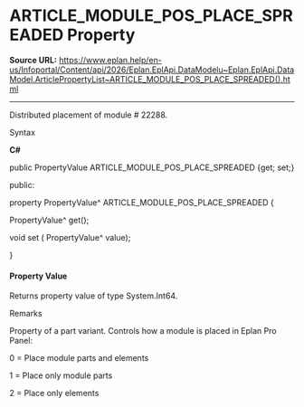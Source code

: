 # ARTICLE_MODULE_POS_PLACE_SPREADED Property

**Source URL:** https://www.eplan.help/en-us/Infoportal/Content/api/2026/Eplan.EplApi.DataModelu~Eplan.EplApi.DataModel.ArticlePropertyList~ARTICLE_MODULE_POS_PLACE_SPREADED().html

---

Distributed placement of module # 22288.

Syntax

**C#**



public PropertyValue ARTICLE_MODULE_POS_PLACE_SPREADED {get; set;}

public:

property PropertyValue^ ARTICLE_MODULE_POS_PLACE_SPREADED {

   PropertyValue^ get();

   void set (    PropertyValue^ value);

}


#### Property Value

Returns property value of type System.Int64.

Remarks

Property of a part variant. Controls how a module is placed in Eplan Pro Panel:

0 = Place module parts and elements

1 = Place only module parts

2 = Place only elements

